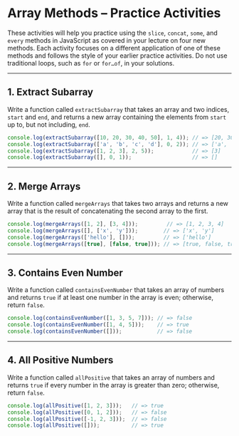 # Array Methods – Practice Activities

These activities will help you practice using the `slice`, `concat`, `some`, and `every` methods in JavaScript as covered in your lecture on four new methods. Each activity focuses on a different application of one of these methods and follows the style of your earlier practice activities. Do not use traditional loops, such as `for` or `for…of`, in your solutions.

---

## 1. Extract Subarray

Write a function called `extractSubarray` that takes an array and two indices, `start` and `end`, and returns a new array containing the elements from `start` up to, but not including, `end`.

```js
console.log(extractSubarray([10, 20, 30, 40, 50], 1, 4)); // => [20, 30, 40]
console.log(extractSubarray(['a', 'b', 'c', 'd'], 0, 2)); // => ['a', 'b']
console.log(extractSubarray([1, 2, 3], 2, 5));            // => [3]
console.log(extractSubarray([], 0, 1));                   // => []
```

---

## 2. Merge Arrays

Write a function called `mergeArrays` that takes two arrays and returns a new array that is the result of concatenating the second array to the first.

```js
console.log(mergeArrays([1, 2], [3, 4]));         // => [1, 2, 3, 4]
console.log(mergeArrays([], ['x', 'y']));        // => ['x', 'y']
console.log(mergeArrays(['hello'], []));         // => ['hello']
console.log(mergeArrays([true], [false, true])); // => [true, false, true]
```

---

## 3. Contains Even Number

Write a function called `containsEvenNumber` that takes an array of numbers and returns `true` if at least one number in the array is even; otherwise, return `false`.

```js
console.log(containsEvenNumber([1, 3, 5, 7])); // => false
console.log(containsEvenNumber([1, 4, 5]));    // => true
console.log(containsEvenNumber([]));           // => false
```

---

## 4. All Positive Numbers

Write a function called `allPositive` that takes an array of numbers and returns `true` if every number in the array is greater than zero; otherwise, return `false`.

```js
console.log(allPositive([1, 2, 3]));   // => true
console.log(allPositive([0, 1, 2]));   // => false
console.log(allPositive([-1, 2, 3]));  // => false
console.log(allPositive([]));          // => true
```
